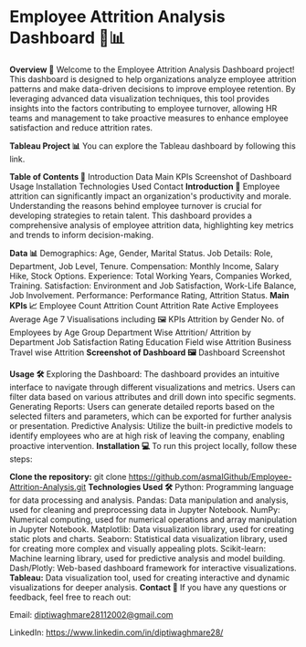 # Employee Attrition Analysis Dashboard 💼📊
 **Overview 🚀**
Welcome to the Employee Attrition Analysis Dashboard project! This dashboard is designed to help organizations analyze employee attrition patterns and make data-driven decisions to improve employee retention. By leveraging advanced data visualization techniques, this tool provides insights into the factors contributing to employee turnover, allowing HR teams and management to take proactive measures to enhance employee satisfaction and reduce attrition rates.

**Tableau Project 📊**
You can explore the Tableau dashboard by following this link.

**Table of Contents 📑**
Introduction
Data
Main KPIs
Screenshot of Dashboard
Usage
Installation
Technologies Used
Contact
**Introduction 📝**
Employee attrition can significantly impact an organization's productivity and morale. Understanding the reasons behind employee turnover is crucial for developing strategies to retain talent. This dashboard provides a comprehensive analysis of employee attrition data, highlighting key metrics and trends to inform decision-making.

**Data 📊**
Demographics: Age, Gender, Marital Status.
Job Details: Role, Department, Job Level, Tenure.
Compensation: Monthly Income, Salary Hike, Stock Options.
Experience: Total Working Years, Companies Worked, Training.
Satisfaction: Environment and Job Satisfaction, Work-Life Balance, Job Involvement.
Performance: Performance Rating, Attrition Status.
**Main KPIs 📈**
Employee Count
Attrition Count
Attrition Rate
Active Employees
Average Age
7 Visualisations including 🖼️
KPIs
Attrition by Gender
No. of Employees by Age Group
Department Wise Attrition/ Attrition by Department
Job Satisfaction Rating
Education Field wise Attrition
Business Travel wise Attrition
**Screenshot of Dashboard 🖼️**
Dashboard Screenshot

**Usage 🛠️**
Exploring the Dashboard: The dashboard provides an intuitive interface to navigate through different visualizations and metrics. Users can filter data based on various attributes and drill down into specific segments.
Generating Reports: Users can generate detailed reports based on the selected filters and parameters, which can be exported for further analysis or presentation.
Predictive Analysis: Utilize the built-in predictive models to identify employees who are at high risk of leaving the company, enabling proactive intervention.
**Installation 💻**
To run this project locally, follow these steps:

**Clone the repository:**
git clone https://github.com/asmaIGithub/Employee-Attrition-Analysis.git
**Technologies Used 🛠️**
Python: Programming language for data processing and analysis.
Pandas: Data manipulation and analysis, used for cleaning and preprocessing data in Jupyter Notebook.
NumPy: Numerical computing, used for numerical operations and array manipulation in Jupyter Notebook.
Matplotlib: Data visualization library, used for creating static plots and charts.
Seaborn: Statistical data visualization library, used for creating more complex and visually appealing plots.
Scikit-learn: Machine learning library, used for predictive analysis and model building.
Dash/Plotly: Web-based dashboard framework for interactive visualizations.
**Tableau:** Data visualization tool, used for creating interactive and dynamic visualizations for deeper analysis.
**Contact 📧**
If you have any questions or feedback, feel free to reach out:

Email: diptiwaghmare28112002@gmail.com

LinkedIn: https://www.linkedin.com/in/diptiwaghmare28/ 

